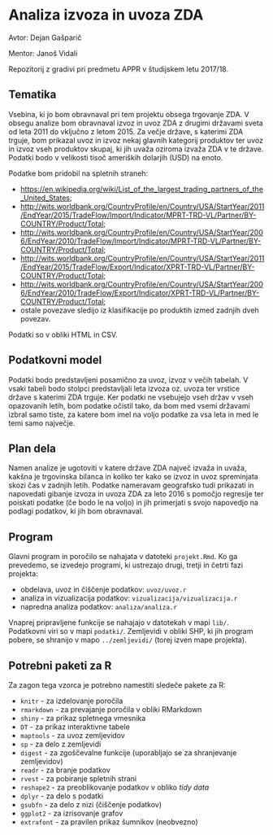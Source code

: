 # Analiza izvoza in uvoza ZDA

Avtor: Dejan Gašparič

Mentor: Janoš Vidali

Repozitorij z gradivi pri predmetu APPR v študijskem letu 2017/18.

## Tematika

Vsebina, ki jo bom obravnaval pri tem projektu obsega trgovanje ZDA. V obsegu analize bom obravnaval izvoz in uvoz ZDA z drugimi državami sveta od leta 2011 do vključno z letom 2015. Za večje države, s katerimi ZDA trguje, bom prikazal uvoz in izvoz nekaj glavnih kategorij produktov ter uvoz in izvoz vseh produktov skupaj, ki jih uvaža oziroma izvaža ZDA v te države. Podatki bodo v velikosti tisoč ameriških dolarjih (USD) na enoto.

Podatke bom pridobil na spletnih straneh:
- https://en.wikipedia.org/wiki/List_of_the_largest_trading_partners_of_the_United_States;
- http://wits.worldbank.org/CountryProfile/en/Country/USA/StartYear/2011/EndYear/2015/TradeFlow/Import/Indicator/MPRT-TRD-VL/Partner/BY-COUNTRY/Product/Total;
- http://wits.worldbank.org/CountryProfile/en/Country/USA/StartYear/2006/EndYear/2010/TradeFlow/Import/Indicator/MPRT-TRD-VL/Partner/BY-COUNTRY/Product/Total;
- http://wits.worldbank.org/CountryProfile/en/Country/USA/StartYear/2011/EndYear/2015/TradeFlow/Export/Indicator/XPRT-TRD-VL/Partner/BY-COUNTRY/Product/Total;
- http://wits.worldbank.org/CountryProfile/en/Country/USA/StartYear/2006/EndYear/2010/TradeFlow/Export/Indicator/XPRT-TRD-VL/Partner/BY-COUNTRY/Product/Total;
- ostale povezave sledijo iz klasifikacije po produktih izmed zadnjih dveh povezav.

Podatki so v obliki HTML in CSV. 

## Podatkovni model

Podatki bodo predstavljeni posamično za uvoz, izvoz v večih tabelah. V vsaki tabeli bodo stolpci predstavljali leta izvoza oz. uvoza ter vrstice države s katerimi ZDA trguje. Ker podatki ne vsebujejo vseh držav v vseh opazovanih letih, bom podatke očistil tako, da bom med vsemi državami izbral samo tiste, za katere bom imel na voljo podatke za vsa leta in med le temi samo največje.

## Plan dela

Namen analize je ugotoviti v katere države ZDA največ izvaža in uvaža, kakšna je trgovinska bilanca in koliko ter kako se izvoz in uvoz spreminjata skozi čas v zadnjih letih. Podatke nameravam geografsko tudi prikazati in napovedati gibanje izvoza in uvoza ZDA za leto 2016 s pomočjo regresije ter poiskati podatke (če bodo le na voljo) in jih primerjati s svojo napovedjo na podlagi podatkov, ki jih bom obravnaval.

## Program

Glavni program in poročilo se nahajata v datoteki `projekt.Rmd`. Ko ga prevedemo,
se izvedejo programi, ki ustrezajo drugi, tretji in četrti fazi projekta:

* obdelava, uvoz in čiščenje podatkov: `uvoz/uvoz.r`
* analiza in vizualizacija podatkov: `vizualizacija/vizualizacija.r`
* napredna analiza podatkov: `analiza/analiza.r`

Vnaprej pripravljene funkcije se nahajajo v datotekah v mapi `lib/`. Podatkovni
viri so v mapi `podatki/`. Zemljevidi v obliki SHP, ki jih program pobere, se
shranijo v mapo `../zemljevidi/` (torej izven mape projekta).

## Potrebni paketi za R

Za zagon tega vzorca je potrebno namestiti sledeče pakete za R:

* `knitr` - za izdelovanje poročila
* `rmarkdown` - za prevajanje poročila v obliki RMarkdown
* `shiny` - za prikaz spletnega vmesnika
* `DT` - za prikaz interaktivne tabele
* `maptools` - za uvoz zemljevidov
* `sp` - za delo z zemljevidi
* `digest` - za zgoščevalne funkcije (uporabljajo se za shranjevanje zemljevidov)
* `readr` - za branje podatkov
* `rvest` - za pobiranje spletnih strani
* `reshape2` - za preoblikovanje podatkov v obliko *tidy data*
* `dplyr` - za delo s podatki
* `gsubfn` - za delo z nizi (čiščenje podatkov)
* `ggplot2` - za izrisovanje grafov
* `extrafont` - za pravilen prikaz šumnikov (neobvezno)
